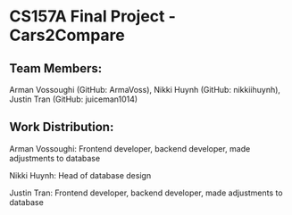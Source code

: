 # CS157A Final Project - Cars2Compare

## Team Members: 
Arman Vossoughi (GitHub: ArmaVoss), Nikki Huynh (GitHub: nikkiihuynh), Justin Tran (GitHub: juiceman1014)

## Work Distribution:

Arman Vossoughi: Frontend developer, backend developer, made adjustments to database

Nikki Huynh: Head of database design

Justin Tran: Frontend developer, backend developer, made adjustments to database


